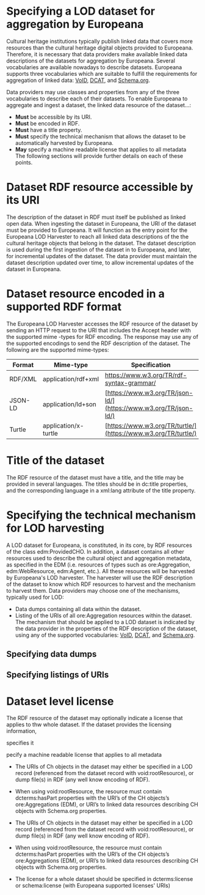 # Specifying a LOD dataset for aggregation by Europeana

Cultural heritage institutions typically publish linked data that covers more resources than the cultural heritage digital objects provided to Europeana. Therefore, it is necessary that data providers make available linked data descriptions of the datasets for aggregation by Europeana.
Several vocabularies are available nowadays to describe datasets. Europeana supports three vocabularies which are suitable to fulfill the requirements for aggregation of linked data: [VoID](https://www.w3.org/TR/void/), [DCAT](https://www.w3.org/TR/vocab-dcat/), and [Schema.org](http://schema.org/Dataset).

Data providers may use classes and properties from any of the three vocabularies to describe each of their datasets. To enable Europeana to aggregate and ingest a dataset, the linked data resource of the dataset...:
 - **Must** be accessible by its URI.
 - **Must** be encoded in RDF.
 - **Must** have a title property.
 - **Must** specify the technical mechanism that allows the dataset to be automatically harvested by Europeana.
 - **May** specify a machine readable license that applies to all metadata  
The following sections will provide further details on each of these points.

# Dataset RDF resource accessible by its URI

The description of the dataset in RDF must itself be published as linked open data. 
When ingesting the dataset in Europeana, the URI of the dataset must be provided to Europeana. It will function as the entry point for the Europeana LOD Harvester to reach all linked data descriptions of the the cultural heritage objects that belong in the dataset. 
The dataset description is used during the first ingestion of the dataset in to Europeana, and later, for incremental updates of the dataset.
The data provider must maintain the dataset description updated over time, to allow incremental updates of the dataset in Europeana. 

# Dataset resource encoded in a supported RDF format

The Europeana LOD Harvester accesses the RDF resource of the dataset by sending an HTTP request to the URI that includes the Accept header with the supported mime -types for RDF encoding. The response may use any of the supported encodings to send the RDF description of the dataset.
The following are the supported mime-types:

| Format | Mime-type | Specification
|--|--|--|
| RDF/XML | application/rdf+xml | https://www.w3.org/TR/rdf-syntax-grammar/
| JSON-LD | application/ld+son | [https://www.w3.org/TR/json-ld/](https://www.w3.org/TR/json-ld/) 
| Turtle | application/x-turtle | [https://www.w3.org/TR/turtle/](https://www.w3.org/TR/turtle/) |

# Title of the dataset

The RDF resource of the dataset must have a title, and the title may be provided in several languages. The titles should be in dc:title properties, and the corresponding language in a xml:lang attribute of the title property.

# Specifying the technical mechanism for LOD harvesting

A LOD dataset for Europeana, is constituted, in its core, by RDF resources of the class edm:ProvidedCHO. In addition, a dataset contains all other resources used to describe the cultural object and aggregation metadata, as specified in the EDM (i.e. resources of types such as ore:Aggregation, edm:WebResource, edm:Agent, etc.).
All these resources will be harvested by Europeana's LOD harvester. The harvester will use the RDF description of the dataset to know which RDF resources to harvest and the mechanism to harvest them. 
Data providers may choose one of the mechanisms, typically used for LOD: 
 - Data dumps containing all data within the dataset.
 - Listing of the URIs of all ore:Aggregation resources within the dataset.
The mechanism that should be applied to a LOD dataset is indicated by the data provider in the properties of the RDF description of the dataset, using any of the supported vocabularies: [VoID](https://www.w3.org/TR/void/), [DCAT](https://www.w3.org/TR/vocab-dcat/), and [Schema.org](http://schema.org/Dataset).

## Specifying data dumps
  


## Specifying listings of URIs


 

# Dataset level license
The RDF resource of the dataset may optionally indicate a license that applies to thw whole dataset. If the dataset provides the licensing information, 

specifies it 

pecify a machine readable license that applies to all metadata 

 


 

-   The URIs of Ch objects in the dataset may either be specified in a LOD record (referenced from the dataset record with void:rootResource), or dump file(s) in RDF (any well know encoding of RDF).
    
-   When using void:rootResource, the resource must contain dcterms:hasPart properties with the URI’s of the CH objects’s ore:Aggregations (EDM), or URI’s to linked data resources describing CH objects with Schema.org properties.


-   The URIs of Ch objects in the dataset may either be specified in a LOD record (referenced from the dataset record with void:rootResource), or dump file(s) in RDF (any well know encoding of RDF).
    
-   When using void:rootResource, the resource must contain dcterms:hasPart properties with the URI’s of the CH objects’s ore:Aggregations (EDM), or URI’s to linked data resources describing CH objects with Schema.org properties.
    
-   The license for a whole dataset should be specified in dcterms:license or schema:license (with Europeana supported licenses' URIs)
<!--stackedit_data:
eyJoaXN0b3J5IjpbLTEwNDQxODg1OTgsMTU1NTE2NDI1MCwtMT
k3MDM3ODM5NSwxMTUxMjI1MTQ2LC04ODk3NzYxMjIsLTM3Njkw
MjI2OSwtNTk5MTg2ODEzLDE3MTQ2OTQ2NDIsLTE0MzU5NTQ4NT
IsLTEzNzc4MDg4MCwtMjA4Mzk2ODkyNywxODI3MjEwODEzLDIw
NDY4NzYxMjAsLTE1OTAxOTcyOTMsMTIxOTY2MjQ1MywyMDU4OT
g4Mzk4LDE5NjE4NzQ1OCwtMTc2NTQ2NzQwOSwtODI5MzE4MzAx
LDE4MzU1NjI5OF19
-->